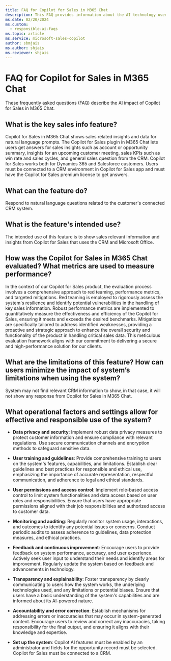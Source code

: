 ```yaml
---
title: FAQ for Copilot for Sales in M365 Chat
description: This FAQ provides information about the AI technology used in the Copilot for Sales in M365 Chat feature, along with key considerations and details about how AI is used, how it was tested and evaluated, and any specific limitations.
ms.date: 02/20/2024
ms.custom: 
  - responsible-ai-faqs
ms.topic: article
ms.service: microsoft-sales-copilot
author: sbmjais
ms.author: shjais
ms.reviewer: shjais
---
```


# FAQ for Copilot for Sales in M365 Chat

These frequently asked questions (FAQ) describe the AI impact of Copilot for Sales in M365 Chat.

## What is the key sales info feature?

Copilot for Sales in M365 Chat shows sales related insights and data for natural language prompts. The Copilot for Sales plugin in M365 Chat lets users get answers for sales insights such as account or opportunity summary, insights for an upcoming customer meeting, sales KPIs such as win rate and sales cycles, and general sales question from the CRM. Copilot for Sales works both for Dynamics 365 and Salesforce customers. Users must be connected to a CRM environment in Copilot for Sales app and must have the Copilot for Sales premium license to get answers. 

## What can the feature do?

Respond to natural language questions related to the customer's connected CRM system.

## What is the feature's intended use?

The intended use of this feature is to show sales relevant information and insights from Copilot for Sales that uses the CRM and Microsoft Office.

## How was the Copilot for Sales in M365 Chat evaluated? What metrics are used to measure performance? 

In the context of our Copilot for Sales product, the evaluation process involves a comprehensive approach to red teaming, performance metrics, and targeted mitigations. Red teaming is employed to rigorously assess the system's resilience and identify potential vulnerabilities in the handling of key sales information. Robust performance metrics are implemented to quantitatively measure the effectiveness and efficiency of the Copilot for Sales, ensuring it meets and exceeds the desired benchmarks. Mitigations are specifically tailored to address identified weaknesses, providing a proactive and strategic approach to enhance the overall security and functionality of the product in handling critical sales data. This meticulous evaluation framework aligns with our commitment to delivering a secure and high-performance solution for our clients.

## What are the limitations of this feature? How can users minimize the impact of system’s limitations when using the system? 

System may not find relevant CRM information to show, in that case, it will not show any response from Copilot for Sales in M365 Chat.

## What operational factors and settings allow for effective and responsible use of the system?

- **Data privacy and security**: Implement robust data privacy measures to protect customer information and ensure compliance with relevant regulations. Use secure communication channels and encryption methods to safeguard sensitive data.

- **User training and guidelines**: Provide comprehensive training to users on the system's features, capabilities, and limitations. Establish clear guidelines and best practices for responsible and ethical use, emphasizing the importance of accurate representation, respectful communication, and adherence to legal and ethical standards.

- **User permissions and access control**: Implement role-based access control to limit system functionalities and data access based on user roles and responsibilities. Ensure that users have appropriate permissions aligned with their job responsibilities and authorized access to customer data.

- **Monitoring and auditing**: Regularly monitor system usage, interactions, and outcomes to identify any potential issues or concerns. Conduct periodic audits to assess adherence to guidelines, data protection measures, and ethical practices.

- **Feedback and continuous improvement**: Encourage users to provide feedback on system performance, accuracy, and user experience. Actively seek user input to understand their needs and identify areas for improvement. Regularly update the system based on feedback and advancements in technology.

- **Transparency and explainability**: Foster transparency by clearly communicating to users how the system works, the underlying technologies used, and any limitations or potential biases. Ensure that users have a basic understanding of the system's capabilities and are informed about its AI-powered nature.

- **Accountability and error correction**: Establish mechanisms for addressing errors or inaccuracies that may occur in system-generated content. Encourage users to review and correct any inaccuracies, taking responsibility for the final output, and ensuring it aligns with their knowledge and expertise.

- **Set up the system**: Copilot AI features must be enabled by an administrator and fields for the opportunity record must be selected. Copilot for Sales must be connected to a CRM. 

